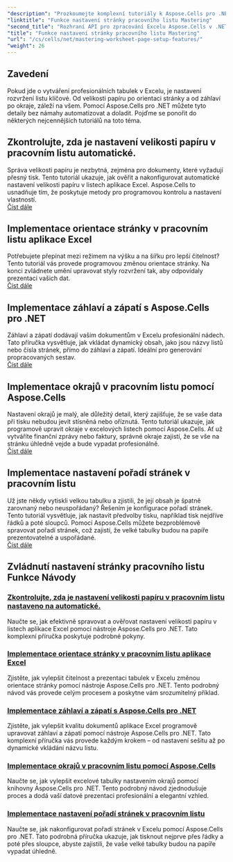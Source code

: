 ```yaml
---
"description": "Prozkoumejte komplexní tutoriály k Aspose.Cells pro .NET, včetně správy funkcí nastavení stránky listu, jako je velikost papíru, orientace, záhlaví, okraje a další."
"linktitle": "Funkce nastavení stránky pracovního listu Mastering"
"second_title": "Rozhraní API pro zpracování Excelu Aspose.Cells v .NET"
"title": "Funkce nastavení stránky pracovního listu Mastering"
"url": "/cs/cells/net/mastering-worksheet-page-setup-features/"
"weight": 26
---
```


## Zavedení

Pokud jde o vytváření profesionálních tabulek v Excelu, je nastavení rozvržení listu klíčové. Od velikosti papíru po orientaci stránky a od záhlaví po okraje, záleží na všem. Pomocí Aspose.Cells pro .NET můžete tyto detaily bez námahy automatizovat a doladit. Pojďme se ponořit do některých nejcennějších tutoriálů na toto téma.

## Zkontrolujte, zda je nastavení velikosti papíru v pracovním listu automatické.  
Správa velikosti papíru je nezbytná, zejména pro dokumenty, které vyžadují přesný tisk. Tento tutoriál ukazuje, jak ověřit a nakonfigurovat automatické nastavení velikosti papíru v listech aplikace Excel. Aspose.Cells to usnadňuje tím, že poskytuje metody pro programovou kontrolu a nastavení vlastností.  
[Číst dále](./check-if-paper-size-settings/)

## Implementace orientace stránky v pracovním listu aplikace Excel  
Potřebujete přepínat mezi režimem na výšku a na šířku pro lepší čitelnost? Tento tutoriál vás provede programovou změnou orientace stránky. Na konci zvládnete umění upravovat styly rozvržení tak, aby odpovídaly prezentaci vašich dat.  
[Číst dále](./implement-page-orientation-in-excel-worksheet/)

## Implementace záhlaví a zápatí s Aspose.Cells pro .NET  
Záhlaví a zápatí dodávají vašim dokumentům v Excelu profesionální nádech. Tato příručka vysvětluje, jak vkládat dynamický obsah, jako jsou názvy listů nebo čísla stránek, přímo do záhlaví a zápatí. Ideální pro generování propracovaných sestav.  
[Číst dále](./implement-header-footer/)

## Implementace okrajů v pracovním listu pomocí Aspose.Cells  

Nastavení okrajů je malý, ale důležitý detail, který zajišťuje, že se vaše data při tisku nebudou jevit stísněná nebo oříznutá. Tento tutoriál ukazuje, jak programově upravit okraje v excelových listech pomocí Aspose.Cells. Ať už vytváříte finanční zprávy nebo faktury, správné okraje zajistí, že se vše na stránku úhledně vejde a bude vypadat profesionálně.  
[Číst dále](./implement-margins-in-worksheet/)

## Implementace nastavení pořadí stránek v pracovním listu  

Už jste někdy vytiskli velkou tabulku a zjistili, že její obsah je špatně zarovnaný nebo neuspořádaný? Řešením je konfigurace pořadí stránek. Tento tutoriál vysvětluje, jak nastavit předvolby tisku, například tisk nejdříve řádků a poté sloupců. Pomocí Aspose.Cells můžete bezproblémově spravovat pořadí stránek, což zajistí, že velké tabulky budou na papíře prezentovatelné a uspořádané.  
[Číst dále](./implement-page-order-settings/)


## Zvládnutí nastavení stránky pracovního listu Funkce Návody
### [Zkontrolujte, zda je nastavení velikosti papíru v pracovním listu nastaveno na automatické.](./check-if-paper-size-settings/)
Naučte se, jak efektivně spravovat a ověřovat nastavení velikosti papíru v listech aplikace Excel pomocí nástroje Aspose.Cells pro .NET. Tato komplexní příručka poskytuje podrobné pokyny.
### [Implementace orientace stránky v pracovním listu aplikace Excel](./implement-page-orientation-in-excel-worksheet/)
Zjistěte, jak vylepšit čitelnost a prezentaci tabulek v Excelu změnou orientace stránky pomocí nástroje Aspose.Cells pro .NET. Tento podrobný návod vás provede celým procesem a poskytne vám srozumitelný příklad.
### [Implementace záhlaví a zápatí s Aspose.Cells pro .NET](./implement-header-footer/)
Zjistěte, jak vylepšit kvalitu dokumentů aplikace Excel programově upravovat záhlaví a zápatí pomocí nástroje Aspose.Cells pro .NET. Tato komplexní příručka vás provede každým krokem – od nastavení sešitu až po dynamické vkládání názvu listu.
### [Implementace okrajů v pracovním listu pomocí Aspose.Cells](./implement-margins-in-worksheet/)
Naučte se, jak vylepšit excelové tabulky nastavením okrajů pomocí knihovny Aspose.Cells pro .NET. Tento podrobný návod zjednodušuje proces a dodá vaší datové prezentaci profesionální a elegantní vzhled.
### [Implementace nastavení pořadí stránek v pracovním listu](./implement-page-order-settings/)
Naučte se, jak nakonfigurovat pořadí stránek v Excelu pomocí Aspose.Cells pro .NET. Tato podrobná příručka ukazuje, jak tisknout nejprve přes řádky a poté přes sloupce, abyste zajistili, že vaše velké tabulky budou na papíře vypadat úhledně.